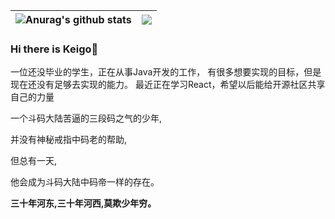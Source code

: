 
| <img align="center" src="https://github-readme-stats.vercel.app/api?username=SliverKeigo&show_icons=true&theme=vue&hide=contribs,prs&hide_border=true" alt="Anurag's github stats" /> | <img align="center" src="https://github-readme-stats.vercel.app/api/top-langs/?username=SliverKeigo&layout=compact&theme=vue&hide_border=true" /> |
| ------------- | ------------- |


### Hi there is Keigo👋  

一位还没毕业的学生，正在从事Java开发的工作，
有很多想要实现的目标，但是现在还没有足够去实现的能力。
最近正在学习React，希望以后能给开源社区共享自己的力量

一个斗码大陆苦逼的三段码之气的少年,

并没有神秘戒指中码老的帮助,

但总有一天,

他会成为斗码大陆中码帝一样的存在。

**三十年河东,三十年河西,莫欺少年穷。**

<!--
**SliverKeigo/SliverKeigo** is a ✨ _special_ ✨ repository because its `README.md` (this file) appears on your GitHub profile.

Here are some ideas to get you started:


- 🔭 I’m currently working on ...
- 🌱 I’m currently learning ...
- 👯 I’m looking to collaborate on ...
- 🤔 I’m looking for help with ...
- 💬 Ask me about ...
- 📫 How to reach me: ...
- 😄 Pronouns: ...
- ⚡ Fun fact: ...
-->
